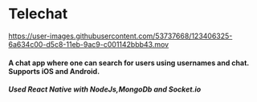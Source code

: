 # Telechat


https://user-images.githubusercontent.com/53737668/123406325-6a634c00-d5c8-11eb-9ac9-c001142bbb43.mov

#### A chat app where one can search for users using usernames and chat. Supports iOS and Android.

##### Used React Native with NodeJs,MongoDb and Socket.io
